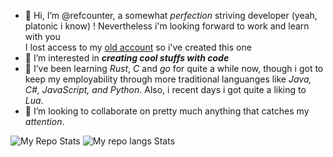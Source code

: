- 👋 Hi, I’m @refcounter, a somewhat *perfection* striving developer (yeah, platonic i know) ! Nevertheless i'm looking forward to work and learn with you<br />
I lost access to my <a href="https://github.com/uv0id">old account</a> so i've created this one
- 👀 I’m interested in ***creating cool stuffs with code***
- 🌱 I’ve been learning *Rust*, *C* and *go* for quite a while now, though i got to keep my employability through more traditional languanges like *Java, C#, JavaScript, and Python*. Also, i recent days i got quite a liking to *Lua*.
- 💞️ I’m looking to collaborate on pretty much anything that catches my *attention*.


![My Repo Stats](https://github-readme-stats.vercel.app/api?username=refcounter&count_private=true&hide=prs&show_icons=true&theme=tokyonight#gh-dark-mode-only)      ![My repo langs Stats](https://github-readme-stats.vercel.app/api/top-langs/?username=refcounter&theme=tokyonight&layout=compact#gh-dark-mode-only)
<!--![Hits](https://hitcounter.pythonanywhere.com/count/tag.svg?url = Paste_Your_GitHub_Repository_Link_Here)-->
<!--- 📫 How to reach me  -->

<!---
uv0id2/uv0id2 is a ✨ special ✨ repository because its `README.md` (this file) appears on your GitHub profile.
You can click the Preview link to take a look at your changes.
--->

